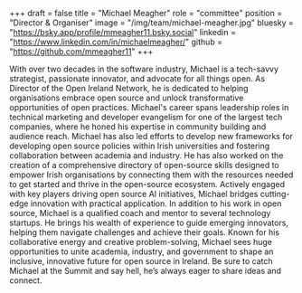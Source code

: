 +++
draft = false
title = "Michael Meagher"
role = "committee"
position = "Director & Organiser"
image = "/img/team/michael-meagher.jpg"
bluesky = "https://bsky.app/profile/mmeagher11.bsky.social"
linkedin = "https://www.linkedin.com/in/michaelmeagher/"
github = "https://github.com/mmeagher11"
+++

With over two decades in the software industry, Michael is a tech-savvy strategist, passionate innovator, and advocate for all things open. As Director of the Open Ireland Network, he is dedicated to helping organisations embrace open source and unlock transformative opportunities of open practices.
Michael's career spans leadership roles in technical marketing and developer evangelism for one of the largest tech companies, where he honed his expertise in community building and audience reach. Michael has also led efforts to develop new frameworks for developing open source policies within Irish universities and fostering collaboration between academia and industry.
He has also worked on the creation of a comprehensive directory of open-source skills designed to empower Irish organisations by connecting them with the resources needed to get started and thrive in the open-source ecosystem. Actively engaged with key players driving open source AI initiatives, Michael bridges cutting-edge innovation with practical application.
In addition to his work in open source, Michael is a qualified coach and mentor to several technology startups. He brings his wealth of experience to guide emerging innovators, helping them navigate challenges and achieve their goals.
Known for his collaborative energy and creative problem-solving, Michael sees huge opportunities to unite academia, industry, and government to shape an inclusive, innovative future for open source in Ireland. Be sure to catch Michael at the Summit and say hell, he’s always eager to share ideas and connect.